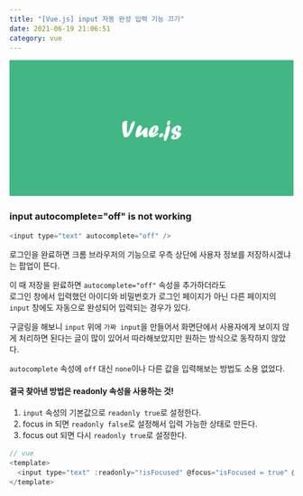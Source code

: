 ```yaml
---
title: "[Vue.js] input 자동 완성 입력 기능 끄기"
date: 2021-06-19 21:06:51
category: vue
---
```


![](images/vue.png)

### input autocomplete="off" is not working

```js
<input type="text" autocomplete="off" />
```
로그인을 완료하면 크롬 브라우저의 기능으로 우측 상단에 사용자 정보를 저장하시겠냐는 팝업이 뜬다.

이 때 저장을 완료하면 `autocomplete="off"` 속성을 추가하더라도  
로그인 창에서 입력했던 아이디와 비밀번호가 로그인 페이지가 아닌 다른 페이지의 `input` 창에도 자동으로 완성되어 입력되는 경우가 있다. 

구글링을 해보니 `input` 위에 `가짜 input`을 만들어서 화면단에서 사용자에게 보이지 않게 처리하면 된다는 글이 많이 있어서
따라해보았지만 원하는 방식으로 동작하지 않았다.

`autocomplete` 속성에 `off` 대신 `none`이나 다른 값을 입력해보는 방법도 소용 없었다.

#### 결국 찾아낸 방법은 readonly 속성을 사용하는 것!

1. `input` 속성의 기본값으로 `readonly true`로 설정한다.  
2. focus in 되면 `readonly false`로 설정해서 입력 가능한 상태로 만든다.  
3. focus out 되면 다시 `readonly true`로 설정한다.

```js
// vue
<template>
  <input type="text" :readonly="!isFocused" @focus="isFocused = true" @blur="isFocused = false" />
</template>
```